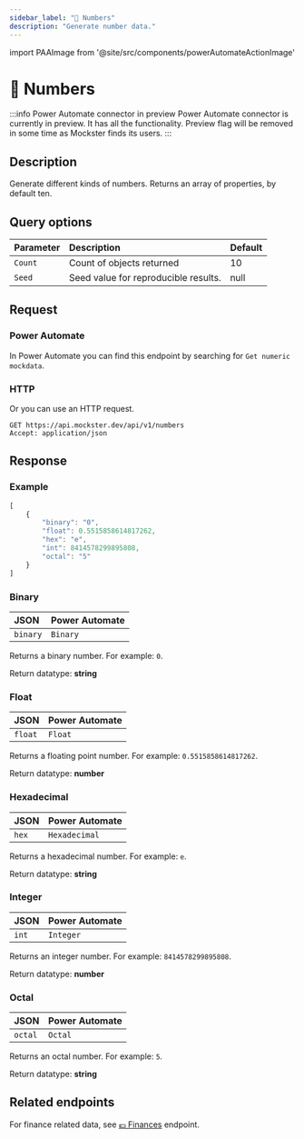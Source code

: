 ```yaml
---
sidebar_label: "🔢 Numbers"
description: "Generate number data."
---
```


import PAAImage from '@site/src/components/powerAutomateActionImage'

# 🔢 Numbers

:::info Power Automate connector in preview
Power Automate connector is currently in preview. It has all the functionality. Preview flag will be removed in some time as Mockster finds its users.
:::

## Description

Generate different kinds of numbers. Returns an array of properties, by default ten.

## Query options

|Parameter|Description|Default|
|---------|:---------|---------|
|`Count`| Count of objects returned | 10 |
|`Seed` | Seed value for reproducible results. | null |

## Request

### Power Automate

In Power Automate you can find this endpoint by searching for `Get numeric mockdata`.

<PAAImage src="/img/numbers-action.jpg" alt="Get numeric mockdata action" />

### HTTP

Or you can use an HTTP request.

```http title="HTTP"
GET https://api.mockster.dev/api/v1/numbers
Accept: application/json  
```

## Response 

### Example 

```jsx title="JSON"
[
    {
        "binary": "0",
        "float": 0.5515858614817262,
        "hex": "e",
        "int": 8414578299895808,
        "octal": "5"
    }
]
```

### Binary

|JSON|Power Automate|
|:---------|:---------|
`binary`|`Binary`

Returns a binary number. For example: `0`.

Return datatype: **string**

### Float

|JSON|Power Automate|
|:---------|:---------|
`float`|`Float`

Returns a floating point number. For example: `0.5515858614817262`.

Return datatype: **number**

### Hexadecimal

|JSON|Power Automate|
|:---------|:---------|
`hex`|`Hexadecimal`

Returns a hexadecimal number. For example: `e`.

Return datatype: **string**

### Integer

|JSON|Power Automate|
|:---------|:---------|
`int`|`Integer`

Returns an integer number. For example: `8414578299895808`.

Return datatype: **number**

### Octal

|JSON|Power Automate|
|:---------|:---------|
`octal`|`Octal`

Returns an octal number. For example: `5`.

Return datatype: **string**

## Related endpoints

For finance related data, see [💶 Finances](./finances) endpoint.